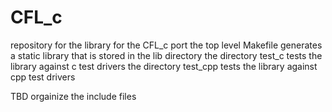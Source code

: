 # CFL_c
repository for the library for the CFL_c port
the top level Makefile generates a static library that is stored in the lib directory
the directory test_c tests the library against c test drivers
the directory test_cpp tests the library against cpp test drivers


TBD orgainize the include files
